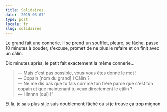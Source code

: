```yaml
---
title: Solidaires
date: '2015-03-07'
type: post
locale: fr
slug: solidaires
---
```


Le grand fait une connerie. Il se prend un soufflet, pleure, se fâche, passe 10 minutes à bouder, s'excuse, promet de ne plus le refaire et on finit avec un câlin.

Dix minutes après, le petit fait exactement la même connerie...

> — Mais c'est pas possible, vous vous êtes donné le mot !  
> — Copain [nom du grand] ! Câlin ?  
> — Ne me dis pas que tu fais comme ton frère parce que c'est ton copain et que maintenant tu veux directement le câlin ?  
> — Hinnnn (oui) !"

Et là, je sais plus si je suis doublement fâché ou si je trouve ça trop mignon.
